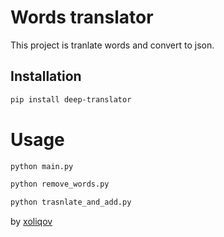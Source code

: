 # Words translator

This project is tranlate words and convert to json.

## Installation

```bash
pip install deep-translator
```

# Usage



```bash
python main.py 
```
```bash
python remove_words.py 
```
```bash
python trasnlate_and_add.py
```
by [xoliqov](https://www.instagram.com/23.xww/)
